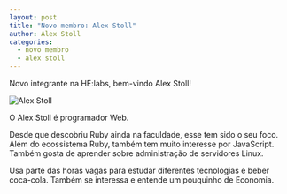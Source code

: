 ```yaml
---
layout: post
title: "Novo membro: Alex Stoll"
author: Alex Stoll
categories:
  - novo membro
  - alex stoll
---
```


Novo integrante na HE:labs, bem-vindo Alex Stoll!

![Alex Stoll](/blog/images/posts/2014-10-03/alex-braha-stoll.png)
<!--more-->

O Alex Stoll é programador Web.

Desde que descobriu Ruby ainda na faculdade, esse tem sido o seu foco. Além do ecossistema Ruby,
também tem muito interesse por JavaScript. Também gosta de aprender sobre administração de servidores
Linux.

Usa parte das horas vagas para estudar diferentes tecnologias e beber coca-cola. Também se interessa
e entende um pouquinho de Economia.
